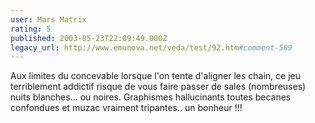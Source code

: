 ```yaml
---
user: Mars Matrix
rating: 5
published: 2003-05-23T22:09:49.000Z
legacy_url: http://www.emunova.net/veda/test/92.htm#comment-589
---
```

Aux limites du concevable lorsque l'on tente d'aligner les chain, ce jeu terriblement addictif risque de vous faire passer de sales (nombreuses) nuits blanches... ou noires. Graphismes hallucinants toutes becanes confondues et muzac vraiment tripantes.. un bonheur !!!
